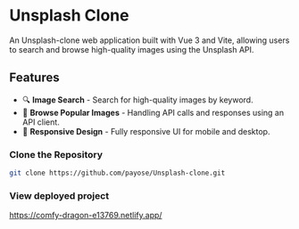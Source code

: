 # Unsplash Clone

An Unsplash-clone web application built with Vue 3 and Vite, allowing users to search and browse high-quality images using the Unsplash API.

## Features

- 🔍 **Image Search** - Search for high-quality images by keyword.
- 📸 **Browse Popular Images** - Handling API calls and responses using an API client.
- 📱 **Responsive Design** - Fully responsive UI for mobile and desktop.

### Clone the Repository
```sh
git clone https://github.com/payose/Unsplash-clone.git
```
### View deployed project
https://comfy-dragon-e13769.netlify.app/
